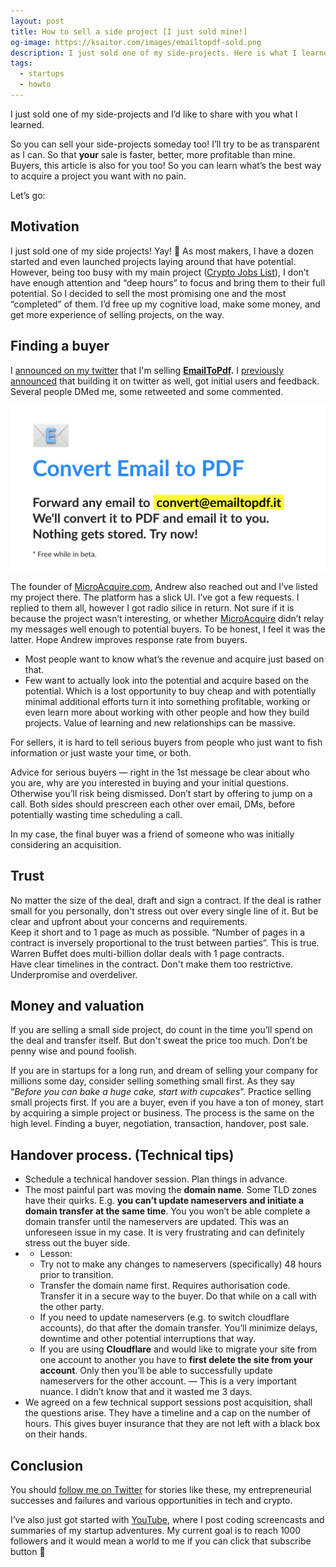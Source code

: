 ```yaml
---
layout: post
title: How to sell a side project [I just sold mine!]
og-image: https://ksaitor.com/images/emailtopdf-sold.png
description: I just sold one of my side-projects. Here is what I learned →
tags:
  - startups
  - howto
---
```


I just sold one of my side-projects and I’d like to share with you what I learned.

So you can sell your side-projects someday too! I’ll try to be as transparent as I can. So that **your** sale is faster,
better, more profitable than mine. Buyers, this article is also for you too! So you can learn what’s the best way to
acquire a project you want with no pain.

Let’s go:

## Motivation

I just sold one of my side projects! Yay! 🍾 As most makers, I have a dozen started and even launched projects laying
around that have potential. However, being too busy with my main project
([Crypto Jobs List](https://cryptojobslist.com)), I don’t have enough attention and “deep hours” to focus and bring them
to their full potential. So I decided to sell the most promising one and the most “completed” of them. I’d free up my
cognitive load, make some money, and get more experience of selling projects, on the way.

## Finding a buyer

I [announced on my twitter](https://twitter.com/ksaitor/status/1247868963326799874) that I'm selling
**[EmailToPdf](https://emailtopdf.it).** I
[previously announced](https://twitter.com/ksaitor/status/1130747316053299200) that building it on twitter as well, got
initial users and feedback. Several people DMed me, some retweeted and some commented.

![emailtopdf.it](/images/emailtopdf.png)

The founder of [MicroAcquire.com](https://microacquire.com/), Andrew also reached out and I’ve listed my project there.
The platform has a slick UI. I’ve got a few requests. I replied to them all, however I got radio silice in return. Not
sure if it is because the project wasn’t interesting, or whether [MicroAcquire](https://microacquire.com/) didn’t relay
my messages well enough to potential buyers. To be honest, I feel it was the latter. Hope Andrew improves response rate
from buyers.

- Most people want to know what’s the revenue and acquire just based on that.
- Few want to actually look into the potential and acquire based on the potential. Which is a lost opportunity to buy
  cheap and with potentially minimal additional efforts turn it into something profitable, working or even learn more
  about working with other people and how they build projects. Value of learning and new relationships can be massive.

For sellers, it is hard to tell serious buyers from people who just want to fish information or just waste your time, or
both.

Advice for serious buyers — right in the 1st message be clear about who you are, why are you interested in buying and
your initial questions. Otherwise you’ll risk being dismissed. Don’t start by offering to jump on a call. Both sides
should prescreen each other over email, DMs, before potentially wasting time scheduling a call.

In my case, the final buyer was a friend of someone who was initially considering an acquisition.

## Trust

No matter the size of the deal, draft and sign a contract. If the deal is rather small for you personally, don't stress
out over every single line of it. But be clear and upfront about your concerns and requirements.\
Keep it short and to 1 page as much as possible. “Number of pages in a contract is inversely proportional to the trust between
parties”. This is true. Warren Buffet does multi-billion dollar deals with 1 page contracts.\
Have clear timelines in the contract. Don't make them too restrictive. Underpromise and overdeliver.

## Money and valuation

If you are selling a small side project, do count in the time you’ll spend on the deal and transfer itself. But don't
sweat the price too much. Don’t be penny wise and pound foolish.

If you are in startups for a long run, and dream of selling your company for millions some day, consider selling
something small first. As they say “_Before you can bake a huge cake, start with cupcakes_”. Practice selling small
projects first. If you are a buyer, even if you have a ton of money, start by acquiring a simple project or business.
The process is the same on the high level. Finding a buyer, negotiation, transaction, handover, post sale.

## Handover process. (Technical tips)

- Schedule a technical handover session. Plan things in advance.
- The most painful part was moving the **domain name**. Some TLD zones have their quirks. E.g. **you can’t update
  nameservers and initiate a domain transfer at the same time**. You you won’t be able complete a domain transfer until
  the nameservers are updated. This was an unforeseen issue in my case. It is very frustrating and can definitely stress
  out the buyer side.
- - Lesson:
  - Try not to make any changes to nameservers (specifically) 48 hours prior to transition.
  - Transfer the domain name first. Requires authorisation code. Transfer it in a secure way to the buyer. Do that while
    on a call with the other party.
  - If you need to update nameservers (e.g. to switch cloudflare accounts), do that after the domain transfer. You’ll
    minimize delays, downtime and other potential interruptions that way.
  - If you are using **Cloudflare** and would like to migrate your site from one account to another you have to **first
    delete the site from your account**. Only then you’ll be able to successfully update nameservers for the other
    account. — This is a very important nuance. I didn’t know that and it wasted me 3 days.
- We agreed on a few technical support sessions post acquisition, shall the questions arise. They have a timeline and a
  cap on the number of hours. This gives buyer insurance that they are not left with a black box on their hands.

## Conclusion

You should [follow me on Twitter](https://twitter.com/ksaitor) for stories like these, my entrepreneurial successes and
failures and various opportunities in tech and crypto.

I’ve also just got started with [YouTube](https://www.youtube.com/channel/UCPr3svxWJzJuog9R_-tKOUw), where I post coding
screencasts and summaries of my startup adventures. My current goal is to reach 1000 followers and it would mean a world
to me if you can click that subscribe button 🙏
